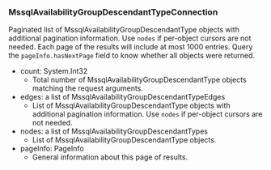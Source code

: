 ### MssqlAvailabilityGroupDescendantTypeConnection
Paginated list of MssqlAvailabilityGroupDescendantType objects with additional pagination information. Use `nodes` if per-object cursors are not needed. Each page of the results will include at most 1000 entries. Query the `pageInfo.hasNextPage` field to know whether all objects were returned.

- count: System.Int32
  - Total number of MssqlAvailabilityGroupDescendantType objects matching the request arguments.
- edges: a list of MssqlAvailabilityGroupDescendantTypeEdges
  - List of MssqlAvailabilityGroupDescendantType objects with additional pagination information. Use `nodes` if per-object cursors are not needed.
- nodes: a list of MssqlAvailabilityGroupDescendantTypes
  - List of MssqlAvailabilityGroupDescendantType objects.
- pageInfo: PageInfo
  - General information about this page of results.
